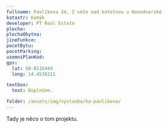 ```yaml
---
fullname: Pavlíkova 24, 2 věže nad kotelnou u Novodvorské
katastr: Kamýk
developer: PT Real Estate
plocha:
plochaObytna:
jineFunkce:
pocetBytu:
pocetParking:
uzemniPlanKod:
gps:
  lat: 50.0116444
  long: 14.4536211

textbox:
  text: Doplníme.

folder: /assets/img/vystavba/ka-pavlikova/
---
```


Tady je něco o tom projektu.